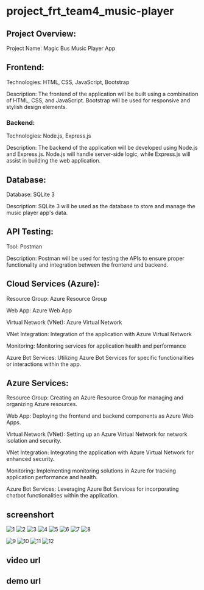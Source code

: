 # project_frt_team4_music-player


## Project Overview:
Project Name: Magic Bus Music Player App
## Frontend:
Technologies: HTML, CSS, JavaScript, Bootstrap

Description: The frontend of the application will be built using a combination of HTML, CSS, and JavaScript. Bootstrap will be used for responsive and stylish design elements.
### Backend:
Technologies: Node.js, Express.js

Description: The backend of the application will be developed using Node.js and Express.js. Node.js will handle server-side logic, while Express.js will assist in building the web application.
## Database:
Database: SQLite 3

Description: SQLite 3 will be used as the database to store and manage the music player app's data.
## API Testing:
Tool: Postman

Description: Postman will be used for testing the APIs to ensure proper functionality and integration between the frontend and backend.
## Cloud Services (Azure):
Resource Group: Azure Resource Group

Web App: Azure Web App

Virtual Network (VNet): Azure Virtual Network

VNet Integration: Integration of the application with Azure Virtual Network

Monitoring: Monitoring services for application health and performance

Azure Bot Services: Utilizing Azure Bot Services for specific functionalities or interactions within the app.
## Azure Services:
Resource Group: Creating an Azure Resource Group for managing and organizing Azure resources.

Web App: Deploying the frontend and backend components as Azure Web Apps.

Virtual Network (VNet): Setting up an Azure Virtual Network for network isolation and security.

VNet Integration: Integrating the application with Azure Virtual Network for enhanced security.

Monitoring: Implementing monitoring solutions in Azure for tracking application performance and health.

Azure Bot Services: Leveraging Azure Bot Services for incorporating chatbot functionalities within the application.

## screenshort 
![1](https://github.com/arjunswe45/project_frt_team4_music-player/assets/148434667/c5545e6e-6490-4320-9431-a3a1fc1313d9)
![2](https://github.com/arjunswe45/project_frt_team4_music-player/assets/148434667/b6f9481d-0bea-489b-894d-bbb89be77703)
![3](https://github.com/arjunswe45/project_frt_team4_music-player/assets/148434667/613d8f01-0bdc-48d5-bd5d-e5e49f1eedb7)
![4](https://github.com/arjunswe45/project_frt_team4_music-player/assets/148434667/df866035-dd48-4cd2-88ef-5f874ab4b57d)
![5](https://github.com/arjunswe45/project_frt_team4_music-player/assets/148434667/30b4633f-2ee5-44eb-865e-c3c1e6584f3e)
![6](https://github.com/arjunswe45/project_frt_team4_music-player/assets/148434667/87f32d9c-c593-4347-bea0-35b0b6a29122)
![7](https://github.com/arjunswe45/project_frt_team4_music-player/assets/148434667/b0b0c775-a553-4a5b-9e4a-8f4f65cfe79a)
![8](https://github.com/arjunswe45/project_frt_team4_music-player/assets/148434667/2bde4358-2a91-44c8-bff5-b0d7452441f4)

![9](https://github.com/arjunswe45/project_frt_team4_music-player/assets/148434667/46112afb-5a6b-4a94-bc51-da4741631c1d)
![10](https://github.com/arjunswe45/project_frt_team4_music-player/assets/148434667/b96ea8f4-6afc-462a-8eb9-a8e40a071f7f)
![11](https://github.com/arjunswe45/project_frt_team4_music-player/assets/148434667/f3a1c6bd-1f7d-496b-9f69-6d6b118e449d)
![12](https://github.com/arjunswe45/project_frt_team4_music-player/assets/148434667/399eb61e-36c4-4962-a255-2ccfed31aa8a)


## video url


## demo url

